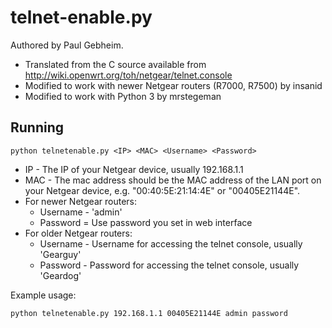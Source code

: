 # telnet-enable.py

Authored by Paul Gebheim.
* Translated from the C source available from http://wiki.openwrt.org/toh/netgear/telnet.console
* Modified to work with newer Netgear routers (R7000, R7500) by insanid
* Modified to work with Python 3 by mrstegeman

## Running

```
python telnetenable.py <IP> <MAC> <Username> <Password>
```

* IP - The IP of your Netgear device, usually 192.168.1.1
* MAC - The mac address should be the MAC address of the LAN port on your Netgear device, e.g. "00:40:5E:21:14:4E" or "00405E21144E".
* For newer Netgear routers:
    * Username - 'admin'
    * Password = Use password you set in web interface
* For older Netgear routers:
    * Username - Username for accessing the telnet console, usually 'Gearguy'
    * Password - Password for accessing the telnet console, usually 'Geardog'

Example usage:
```
python telnetenable.py 192.168.1.1 00405E21144E admin password
```
